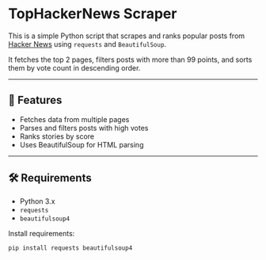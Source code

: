 # TopHackerNews Scraper

This is a simple Python script that scrapes and ranks popular posts from [Hacker News](https://news.ycombinator.com/) using `requests` and `BeautifulSoup`.

It fetches the top 2 pages, filters posts with more than 99 points, and sorts them by vote count in descending order.

---

## 📌 Features

- Fetches data from multiple pages
- Parses and filters posts with high votes
- Ranks stories by score
- Uses BeautifulSoup for HTML parsing

---

## 🛠 Requirements

- Python 3.x
- `requests`
- `beautifulsoup4`

Install requirements:

```bash
pip install requests beautifulsoup4
